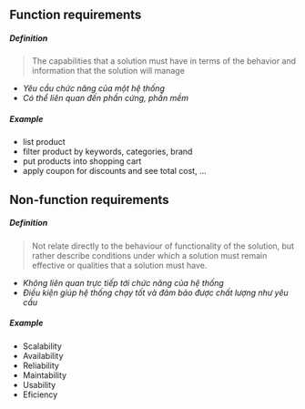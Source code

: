 ## Function requirements
##### Definition
> The capabilities that a solution must have in terms
of the behavior and information that the solution will manage

- *Yêu cầu chức năng của một hệ thống*
- *Có thể liên quan đến phần cứng, phần mềm* 

##### Example
- list product
- filter product by keywords, categories, brand
- put products into shopping cart
- apply coupon for discounts and see total cost, ...


## Non-function requirements
##### Definition
>Not relate directly to the behaviour of functionality of the solution,
>but rather describe conditions under which a solution must remain effective or qualities that a solution must have.

- *Không liên quan trực tiếp tới chức năng của hệ thống*
- *Điều kiện giúp hệ thống chạy tốt và đảm bảo được chất lượng như yêu cầu*

##### Example
- Scalability
- Availability
- Reliability
- Maintability
- Usability
- Eficiency